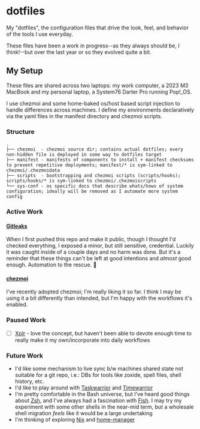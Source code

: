 # dotfiles

My "dotfiles", the configuration files that drive the look, feel, and behavior of the tools I use everyday.

These files have been a work in progress--as they always should be, I think!--but over the last year or so they evolved quite a bit.

## My Setup

These files are shared across two laptops: my work computer, a 2023 M3 MacBook and my personal laptop, a System76 Darter Pro running Pop!_OS.

I use chezmoi and some home-baked os/host based script injection to handle differences across machines. I define my environments declaratively via the yaml files in the manifest directory and chezmoi scripts.

### Structure

```
.
├── chezmoi  - chezmoi source dir; contains actual dotfiles; every non-hidden file is deployed in some way to dotfiles target
├── manifest - manifests of components to install + manifest checksums to prevent repetitive deployments; manifest/* is sym-linked to chezmoi/.chezmoidata
├── scripts  - bootstrapping and chezmoi scripts (scripts/hooks); scripts/hooks/* is sym-linked to chezmoi/.chezmoiscripts
└── sys-conf - os specific docs that describe whats/hows of system configuration; ideally will be removed as I automate more system config
```

### Active Work

#### [Gitleaks](https://github.com/gitleaks/gitleaks-action)

When I first pushed this repo and make it public, though I thought I'd checked everything, I exposed a minor, but still sensitive, credential.
Luckily it was caught inside of a couple days and no harm was done. But it's a reminder that these things can't be left at good intentions and
*almost* good enough. Automation to the rescue. 🤖

#### [chezmoi](https://www.chezmoi.io/user-guide/command-overview)

I've recently adopted chezmoi; I'm really liking it so far. I think I may be using it a bit differently than intended, but I'm happy with the workflows it's enabled.

### Paused Work

- [ ] [Xplr](https://github.com/sayanarijit/xplr) - love the concept, but haven't been able to devote enough time to really make it my own/incorporate into daily workflows

### Future Work

* I'd like some mechanism to live sync b/w machines shared state not suitable for a git repo, i.e.: DBs for tools like zoxide, spell files, shell history, etc.
* I'd like to play around with [Taskwarrior](https://github.com/GothenburgBitFactory/taskwarrior) and [Timewarrior](https://github.com/GothenburgBitFactory/timewarrior)
* I'm pretty comfortable in the Bash universe, but I've heard good things about [Zsh](https://www.zsh.org), and I've always had a fascination with [Fish](https://fishshell.com). I may try my experiment with some other shells in the near-mid term, but a wholesale shell migration *feels* like it would be a large undertaking
* I'm thinking of exploring [Nix](https://github.com/NixOS/nix) and [home-manager](https://github.com/nix-community/home-manager)

